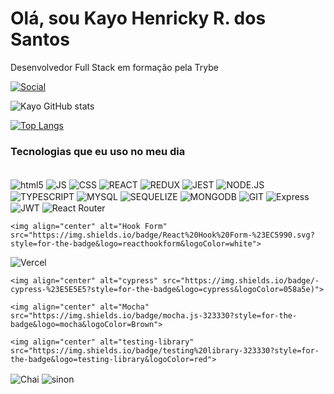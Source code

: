 # Olá, sou Kayo Henricky R. dos Santos
Desenvolvedor Full Stack em formação pela Trybe


[![Social](https://img.shields.io/badge/LinkedIn-0077B5?style=for-the-badge&logo=linkedin&logoColor=white)](https://www.linkedin.com/in/kayohenricky/)

![Kayo GitHub stats](https://github-readme-stats.vercel.app/api?username=kayohr&show_icons=true&theme=dracula)

[![Top Langs](https://github-readme-stats.vercel.app/api/top-langs/?username=kayohr&hide_progress=true)](https://github.com/kayohr/github-readme-stats)

### Tecnologias que eu uso no meu dia
<div style="display: inline_block"><br/>
  <img align="center" alt="html5" src="https://img.shields.io/badge/HTML5-E34F26?style=for-the-badge&logo=html5&logoColor=white">

  <img align="center" alt="JS" src="https://img.shields.io/badge/JavaScript-F7DF1E?style=for-the-badge&logo=javascript&logoColor=black">

  <img align="center" alt="CSS" src="https://img.shields.io/badge/CSS-239120?&style=for-the-badge&logo=css3&logoColor=white">

  <img align="center" alt="REACT" src="https://img.shields.io/badge/React-20232A?style=for-the-badge&logo=react&logoColor=61DAFB">

  <img align="center" alt="REDUX" src="https://img.shields.io/badge/Redux-593D88?style=for-the-badge&logo=redux&logoColor=white">

  <img align="center" alt="JEST" src="https://img.shields.io/badge/Jest-323330?style=for-the-badge&logo=Jest&logoColor=white">

  <img align="center" alt="NODE.JS" src="https://img.shields.io/badge/Node.js-43853D?style=for-the-badge&logo=node.js&logoColor=white">

  <img align="center" alt="TYPESCRIPT" src="https://img.shields.io/badge/TypeScript-007ACC?style=for-the-badge&logo=typescript&logoColor=white">

  <img align="center" alt="MYSQL" src="https://img.shields.io/badge/MySQL-00000F?style=for-the-badge&logo=mysql&logoColor=white">

  <img align="center" alt="SEQUELIZE" src="https://img.shields.io/badge/sequelize-323330?style=for-the-badge&logo=sequelize&logoColor=blue">
  
  <img align="center" alt="MONGODB" src="https://img.shields.io/badge/MongoDB-4EA94B?style=for-the-badge&logo=mongodb&logoColor=white">

  <img align="center" alt="GIT" src="https://img.shields.io/badge/GIT-E44C30?style=for-the-badge&logo=git&logoColor=white">
  
   <img align="center" alt="Express" src="https://img.shields.io/badge/Express.js-404D59?style=for-the-badge">
  
   <img align="center" alt="JWT" src="https://img.shields.io/badge/JWT-black?style=for-the-badge&logo=JSON%20web%20tokens">
  
  <img align="center" alt="React Router" src="https://img.shields.io/badge/React_Router-CA4245?style=for-the-badge&logo=react-router&logoColor=white">
  
    <img align="center" alt="Hook Form" src="https://img.shields.io/badge/React%20Hook%20Form-%23EC5990.svg?style=for-the-badge&logo=reacthookform&logoColor=white">
  
  <img align="center" alt="Vercel" src="https://img.shields.io/badge/vercel-%23000000.svg?style=for-the-badge&logo=vercel&logoColor=white">
  
    <img align="center" alt="cypress" src="https://img.shields.io/badge/-cypress-%23E5E5E5?style=for-the-badge&logo=cypress&logoColor=058a5e)">
  
    <img align="center" alt="Mocha" src="https://img.shields.io/badge/mocha.js-323330?style=for-the-badge&logo=mocha&logoColor=Brown">
  
    <img align="center" alt="testing-library" src="https://img.shields.io/badge/testing%20library-323330?style=for-the-badge&logo=testing-library&logoColor=red">
  
  <img align="center" alt="Chai" src="https://img.shields.io/badge/chai.js-323330?style=for-the-badge&logo=chai&logoColor=red">
  
   <img align="center" alt="sinon" src="https://img.shields.io/badge/sinon.js-323330?style=for-the-badge&logo=sinon">
  
</div>
